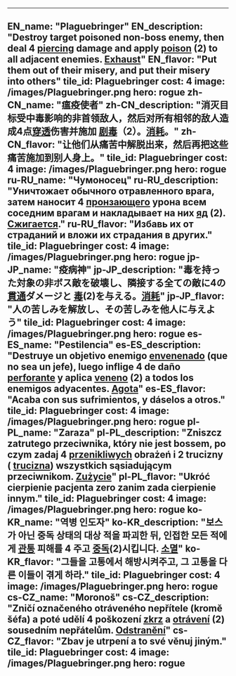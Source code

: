 ---

EN_name: "Plaguebringer"
EN_description: "Destroy target poisoned non-boss enemy, then deal 4 <u>piercing</u> damage and apply  <u>poison</u> (2) to all adjacent enemies. <u>Exhaust</u>"
EN_flavor: "Put them out of their misery, and put their misery into others"
tile_id: Plaguebringer
cost: 4
image: /images/Plaguebringer.png
hero: rogue
zh-CN_name: "瘟疫使者"
zh-CN_description: "消灭目标受中毒影响的非首领敌人，然后对所有相邻的敌人造成4点<u>穿透</u>伤害并施加 <u>剧毒</u>（2）。<u>消耗</u>。"
zh-CN_flavor: "让他们从痛苦中解脱出来，然后再把这些痛苦施加到别人身上。"
tile_id: Plaguebringer
cost: 4
image: /images/Plaguebringer.png
hero: rogue
ru-RU_name: "Чумоносец"
ru-RU_description: "Уничтожает обычного отравленного врага, затем наносит 4 <u>пронзающего</u> урона всем соседним врагам и накладывает на них  <u>яд</u> (2). <u>Сжигается</u>."
ru-RU_flavor: "Избавь их от страданий и вложи их страдания в других."
tile_id: Plaguebringer
cost: 4
image: /images/Plaguebringer.png
hero: rogue
jp-JP_name: "疫病神"
jp-JP_description: "毒を持った対象の非ボス敵を破壊し、隣接する全ての敵に4の<u>貫通</u>ダメージと <u>毒</u>(2)を与える。<u>消耗</u>"
jp-JP_flavor: "人の苦しみを解放し、その苦しみを他人に与えよう"
tile_id: Plaguebringer
cost: 4
image: /images/Plaguebringer.png
hero: rogue
es-ES_name: "Pestilencia"
es-ES_description: "Destruye un objetivo enemigo  <u>envenenado</u> (que no sea un jefe), luego inflige 4 de daño <u>perforante</u> y aplica  <u>veneno</u> (2) a todos los enemigos adyacentes. <u>Agota</u>"
es-ES_flavor: "Acaba con sus sufrimientos, y dáselos a otros."
tile_id: Plaguebringer
cost: 4
image: /images/Plaguebringer.png
hero: rogue
pl-PL_name: "Zaraza"
pl-PL_description: "Zniszcz zatrutego przeciwnika, który nie jest bossem, po czym zadaj 4 <u>przenikliwych</u> obrażeń i 2 trucizny ( <u>trucizna</u>) wszystkich sąsiadującym przeciwnikom. <u>Zużycie</u>"
pl-PL_flavor: "Ukróć cierpienie pacjenta zero zanim zada cierpienie innym."
tile_id: Plaguebringer
cost: 4
image: /images/Plaguebringer.png
hero: rogue
ko-KR_name: "역병 인도자"
ko-KR_description: "보스가 아닌 중독 상태의 대상 적을 파괴한 뒤, 인접한 모든 적에게 <u>관통</u> 피해를 4 주고  <u>중독</u>(2)시킵니다. <u>소멸</u>"
ko-KR_flavor: "그들을 고통에서 해방시켜주고, 그 고통을 다른 이들이 겪게 하라."
tile_id: Plaguebringer
cost: 4
image: /images/Plaguebringer.png
hero: rogue
cs-CZ_name: "Moronoš"
cs-CZ_description: "Zničí označeného otráveného nepřítele (kromě šéfa) a poté udělí 4 poškození <u>zkrz</u> a  <u>otrávení</u> (2) sousedním nepřátelům. <u>Odstranění</u>"
cs-CZ_flavor: "Zbav je utrpení a to své věnuj jiným."
tile_id: Plaguebringer
cost: 4
image: /images/Plaguebringer.png
hero: rogue
---